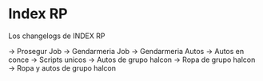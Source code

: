 # Index RP
Los changelogs de INDEX RP

-> Prosegur Job
-> Gendarmeria Job
-> Gendarmeria Autos
-> Autos en conce
-> Scripts unicos
-> Autos de grupo halcon
-> Ropa de grupo halcon
-> Ropa y autos de grupo halcon
